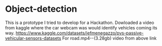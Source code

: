 # Object-detection
This is a prototype I tried to develop for a Hackathon. 
Dowloaded a video from kaggle where the car webcam was would identify vehicles coming its way.
https://www.kaggle.com/datasets/jefmenegazzo/pvs-passive-vehicular-sensors-datasets
 For road.mp4--(3.28gb) video from above link
